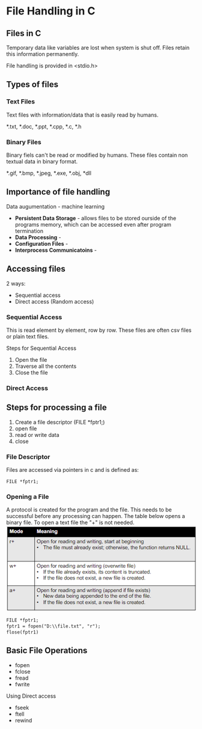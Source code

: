 # File Handling in C

## Files in C
Temporary data like variables are lost when system is shut off. 
Files retain this information permanently.

File handling is provided in \<stdio.h\>

## Types of files
### Text Files
Text files with information/data that is easily read by humans.

*.txt, *.doc, *.ppt, *.cpp, *.c, *.h

### Binary Files
Binary fiels can't be read or modified by humans. These files contain non textual data in binary format.

*.gif, *.bmp, *.jpeg, *.exe, *.obj, *dll

## Importance of file handling
Data augumentation - machine learning
* **Persistent Data Storage** - allows files to be stored ourside of the programs memory, which can be accessed even after program termination
* **Data Processing** - 
* **Configuration Files** - 
* **Interprocess Communicatoins** - 

## Accessing files
2 ways:
 * Sequential access
 * Direct access (Random access)

### Sequential Access
This is read element by element, row by row. These files are often csv files or plain text files. 

Steps for Sequential Access
1. Open the file
2. Traverse all the contents
3. Close the file

### Direct Access


## Steps for processing a file
1. Create a file descriptor (FILE *fptr1;)
2. open file
3. read or write data
4. close

### File Descriptor
Files are accessed via pointers in c and is defined as:
~~~
FILE *fptr1;
~~~
### Opening a File

A protocol is created for the program and the file. This needs to be successful before any processing can happen.
The table below opens a binary file. To open a text file the "+" is not needed.
![File Modes](FileOpenModeTable.png)

~~~
FILE *fptr1;
fptr1 = fopen("D:\\file.txt", "r");
flose(fptr1)
~~~

## Basic File Operations
<ul>
<li>fopen</li>
<li>fclose</li>
<li>fread</li>
<li>fwrite</li>
</ul>

Using Direct access

* fseek
* ftell
* rewind

